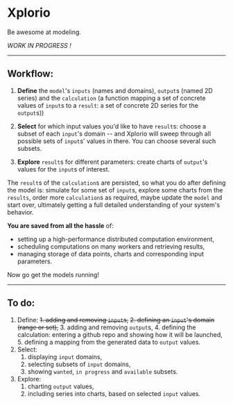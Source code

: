 # Xplorio
Be awesome at modeling.

*WORK IN PROGRESS !*

------------------------------------------------------------------------------

## Workflow:

1. __Define__
   the `model`'s `inputs` (names and domains), `output`s (named 2D series) and the `calculation` (a function mapping a set of concrete values of `input`s to a `result`: a set of concrete 2D series for the `output`s))

2. __Select__
   for which input values you'd like to have `result`s: choose a subset of each `input`'s domain -- and Xplorio will sweep through all possible sets of `input`s' values in there. You can choose several such subsets.

3. __Explore__
   `result`s for different parameters: create charts of `output`'s values for the `input`s of interest.

The `result`s of the `calculation`s are persisted, so what you do after defining the model is: simulate for some set of `input`s, explore some charts from the `results`, order more `calculation`s as required, maybe update the `model` and start over, ultimately getting a full detailed understanding of your system's behavior.

__You are saved from all the hassle__ of:
* setting up a high-performance distributed computation environment,
* scheduling computations on many workers and retrieving results,
* managing storage of data points, charts and corresponding input parameters.

Now go get the models running!

------------------------------------------------------------------------------

## To do:

1. Define:
    ~~1. adding and removing `input`s,~~
    ~~2. defining an `input`'s domain (range or set),~~
    3. adding and removing `output`s,
    4. defining the calculation:
         entering a github repo and showing how it will be launched,
    5. defining a mapping from the generated data to `output` values.
2. Select:
    1. displaying `input` domains,
    2. selecting subsets of `input` domains,
    3. showing `wanted`, `in progress` and `available` subsets.
3. Explore:
    1. charting `output` values,
    2. including series into charts, based on selected `input` values.


